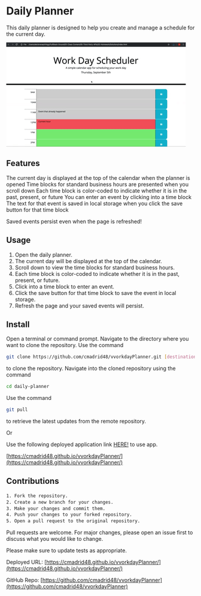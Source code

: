 # Daily Planner

This daily planner is designed to help you create and manage a schedule for the current day.

![alt text][screenshot]

## Features

The current day is displayed at the top of the calendar when the planner is opened
Time blocks for standard business hours are presented when you scroll down
Each time block is color-coded to indicate whether it is in the past, present, or future
You can enter an event by clicking into a time block
The text for that event is saved in local storage when you click the save button for that time block

Saved events persist even when the page is refreshed!

## Usage

1. Open the daily planner.
2. The current day will be displayed at the top of the calendar.
3. Scroll down to view the time blocks for standard business hours.
4. Each time block is color-coded to indicate whether it is in the past, present, or future.
5. Click into a time block to enter an event.
6. Click the save button for that time block to save the event in local storage.
7. Refresh the page and your saved events will persist.

## Install

Open a terminal or command prompt.
Navigate to the directory where you want to clone the repository.
Use the command 
```bash 
git clone https://github.com/cmadrid48/vvorkdayPlanner.git [destination] 
```
to clone the repository.
Navigate into the cloned repository using the command 
```bash
cd daily-planner
```
Use the command 
```bash
git pull 
```
to retrieve the latest updates from the remote repository.

Or

Use the following deployed application link [HERE!](https://pip.pypa.io/en/stable/) to use app.

[https://cmadrid48.github.io/vvorkdayPlanner/](https://cmadrid48.github.io/vvorkdayPlanner/)


## Contributions

```bash
1. Fork the repository.
2. Create a new branch for your changes.
3. Make your changes and commit them.
4. Push your changes to your forked repository.
5. Open a pull request to the original repository.
```

Pull requests are welcome. For major changes, please open an issue first
to discuss what you would like to change.

Please make sure to update tests as appropriate.

Deployed URL: [https://cmadrid48.github.io/vvorkdayPlanner/](https://cmadrid48.github.io/vvorkdayPlanner/)

GitHub Repo: [https://github.com/cmadrid48/vvorkdayPlanner](https://github.com/cmadrid48/vvorkdayPlanner)

[screenshot]: assets\CSS\screenShots\05-third-party-apis-homework-demo.gif